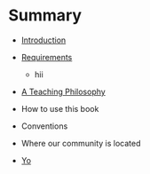 # Summary

* [Introduction](introduction.md)
 * [Requirements](requirements.md)
   * hii
 * [A Teaching Philosophy](a-teaching-philosophy.md)
 * How to use this book
 * Conventions
 * Where our community is located 
 
* [Yo](introduction.md)


